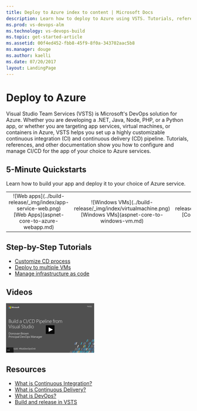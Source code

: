 ```yaml
---
title: Deploy to Azure index to content | Microsoft Docs    
description: Learn how to deploy to Azure using VSTS. Tutorials, references, and other documentation.  
ms.prod: vs-devops-alm
ms.technology: vs-devops-build
ms.topic: get-started-article
ms.assetid: 00f4ed452-fbb8-45f9-8f0a-343702aac5b8  
ms.manager: douge
ms.author: kaelli
ms.date: 07/20/2017
layout: LandingPage
---
```


# Deploy to Azure

Visual Studio Team Services (VSTS) is Microsoft's DevOps solution for Azure. Whether you are developing a .NET, Java, Node, PHP, or a Python app, or whether you are targeting app services, virtual machines, or containers in Azure, VSTS helps you set up a highly customizable continuous integration (CI) and continuous delivery (CD) pipeline. Tutorials, references, and other documentation show you how to configure and manage CI/CD for the app of your choice to Azure services.

## 5-Minute Quickstarts

Learn how to build your app and deploy it to your choice of Azure service.

<table>
<tr valign="middle" align="center">
<td>![Web apps](../build-release/_img/index/app-service-web.png)<br/>[Web Apps](aspnet-core-to-azure-webapp.md)</td>
<td>![Windows VMs](../build-release/_img/index/virtualmachine.png)<br/>[Windows VMs](aspnet-core-to-windows-vm.md)</td>
<td>![Containers](../build-release/_img/index/appservice.png)<br/>[Containers](aspnet-core-to-acs.md)</td>
</td>
</tr>
</table>    

## Step-by-Step Tutorials  

* [Customize CD process](customize-cd-process.md)
* [Deploy to multiple VMs](deploy-to-vms.md)
* [Manage infrastructure as code](infra-as-code.md)

## Videos

[![Build pipeline via Visual Studio](../build-release/_img/index/build-ci-cd-pipeline-vs-video.png)](https://channel9.msdn.com/Events/build-release/2017/P4105/player)

## Resources

- [What is Continuous Integration?](https://www.visualstudio.com/learn/what-is-continuous-integration/)  
- [What is Continuous Delivery?](https://www.visualstudio.com/learn/what-is-continuous-delivery/)  
- [What is DevOps?](https://www.visualstudio.com/learn/what-is-devops/)
- [Build and release in VSTS](../build-release/index.md)
